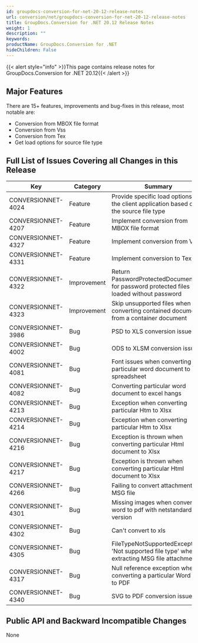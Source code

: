 ```yaml
---
id: groupdocs-conversion-for-net-20-12-release-notes
url: conversion/net/groupdocs-conversion-for-net-20-12-release-notes
title: GroupDocs.Conversion for .NET 20.12 Release Notes
weight: 1
description: ""
keywords: 
productName: GroupDocs.Conversion for .NET
hideChildren: False
---
```

{{< alert style="info" >}}This page contains release notes for GroupDocs.Conversion for .NET 20.12{{< /alert >}}

## Major Features

There are 15+ features, improvements and bug-fixes in this release, most notable are:

*   Conversion from MBOX file format
*   Conversion from Vss 
*   Conversion from Tex
*   Get load options for source file type

## Full List of Issues Covering all Changes in this Release


| Key | Category | Summary |
| --- | --- | --- |
| CONVERSIONNET-4024 | Feature | Provide specific load options to the client application based on the source file type |
| CONVERSIONNET-4207 | Feature | Implement conversion from MBOX file format |
| CONVERSIONNET-4327 | Feature | Implement conversion from Vss |
| CONVERSIONNET-4331 | Feature | Implement conversion to Tex |
| CONVERSIONNET-4322 | Improvement | Return PasswordProtectedDocumentInfo for password protected files loaded without password |
| CONVERSIONNET-4323 | Improvement | Skip unsupported files when converting contained documents from a container document |
| CONVERSIONNET-3986 | Bug | PSD to XLS conversion issue |
| CONVERSIONNET-4002 | Bug | ODS to XLSM conversion issue |
| CONVERSIONNET-4081 | Bug | Font issues when converting particular word document to spreadsheet |
| CONVERSIONNET-4082 | Bug | Converting particular word document to excel hangs |
| CONVERSIONNET-4213 | Bug | Exception when converting particular Htm to Xlsx |
| CONVERSIONNET-4214 | Bug | Exception when converting particular Htm to Xlsx |
| CONVERSIONNET-4216 | Bug | Exception is thrown when converting particular Html document to Xlsx |
| CONVERSIONNET-4217 | Bug | Exception is thrown when converting particular Html document to Xlsx |
| CONVERSIONNET-4266 | Bug | Failing to convert attachments in MSG file |
| CONVERSIONNET-4301 | Bug | Missing images when converting word to pdf with netstandard version |
| CONVERSIONNET-4302 | Bug | Can't convert to xls |
| CONVERSIONNET-4305 | Bug | FileTypeNotSupportedException: 'Not supported file type' when extracting MSG file attachments |
| CONVERSIONNET-4317 | Bug | Null reference exception when converting a particular Word file to PDF |
| CONVERSIONNET-4340 | Bug | SVG to PDF conversion issue |


## Public API and Backward Incompatible Changes

None
